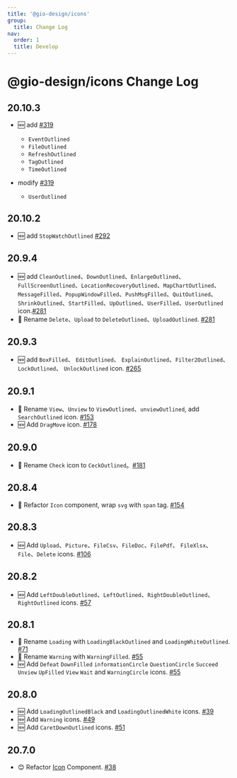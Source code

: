 ```yaml
---
title: '@gio-design/icons'
group:
  title: Change Log
nav:
  order: 1
  title: Develop
---
```


# @gio-design/icons Change Log

## 20.10.3

- 🆕 add [#319](https://github.com/growingio/gio-design/pull/319)

  - `EventOutlined`
  - `FileOutlined`
  - `RefreshOutlined`
  - `TagOutlined`
  - `TimeOutlined`

- modify [#319](https://github.com/growingio/gio-design/pull/319)

  - `UserOutlined`

## 20.10.2

- 🆕 add `StopWatchOutlined` [#292](https://github.com/growingio/gio-design/pull/292)

## 20.9.4

- 🆕 add `CleanOutlined`、`DownOutlined`、`EnlargeOutlined`、`FullScreenOutlined`、`LocationRecoveryOutlined`、`MapChartOutlined`、`MessageFilled`、`PopupWindowFilled`、`PushMsgFilled`、`QuitOutlined`、`ShrinkOutlined`、`StartFilled`、`UpOutlined`、`UserFilled`、`UserOutlined` icon.[#281](https://github.com/growingio/gio-design/pull/281)
- 📛 Rename `Delete`、`Upload` to `DeleteOutlined`、`UploadOutlined`. [#281](https://github.com/growingio/gio-design/pull/281)

## 20.9.3

- 🆕 add `BoxFilled`、 `EditOutlined`、 `ExplainOutlined`、`Filter2Outlined`、 `LockOutlined`、 `UnlockOutlined` icon. [#265](https://github.com/growingio/gio-design/pull/265)

## 20.9.1

- 📛 Rename `View`、`Unview` to `ViewOutlined`、`unviewOutlined`, add `SearchOutlined` icon. [#153](https://github.com/growingio/gio-design/pull/153)
- 🆕 Add `DragMove` icon. [#178](https://github.com/growingio/gio-design/pull/178)

## 20.9.0

- 📛 Rename `Check` icon to `CeckOutlined`。[#181](https://github.com/growingio/gio-design/pull/181)

## 20.8.4

- 📛 Refactor `Icon` component, wrap `svg` with `span` tag. [#154](https://github.com/growingio/gio-design/pull/154)

## 20.8.3

- 🆕 Add `Upload`、`Picture`、`FileCsv`、`FileDoc`、`FilePdf`、 `FileXlsx`、`File`、`Delete` icons. [#106](https://github.com/growingio/gio-design/pull/106)

## 20.8.2

- 🆕 Add `LeftDoubleOutlined`、`LeftOutlined`、`RightDoubleOutlined`、`RightOutlined` icons. [#57](https://github.com/growingio/gio-design/pull/57)

## 20.8.1

- 📛 Rename `Loading` with `LoadingBlackOutlined` and `LoadingWhiteOutlined`. [#71](https://github.com/growingio/gio-design/pull/71)
- 📛 Rename `Warning` with `WarningFilled`. [#55](https://github.com/growingio/gio-design/pull/55)
- 🆕 Add `Defeat` `DownFilled` `informationCircle` `QuestionCircle` `Succeed` `Unview` `UpFilled` `View` `Wait` and `WarningCircle` icons. [#55](https://github.com/growingio/gio-design/pull/55)

## 20.8.0

- 🆕 Add `LoadingOutlinedBlack` and `LoadingOutlinedWhite` icons. [#39](https://github.com/growingio/gio-design/pull/39)
- 🆕 Add `Warning` icons. [#49](https://github.com/growingio/gio-design/pull/49)
- 🆕 Add `CaretDownOutlined` icons. [#51](https://github.com/growingio/gio-design/pull/51)

## 20.7.0

- 😊 Refactor [Icon](/resources/icons) Component. [#38](https://github.com/growingio/gio-design/pull/38)
